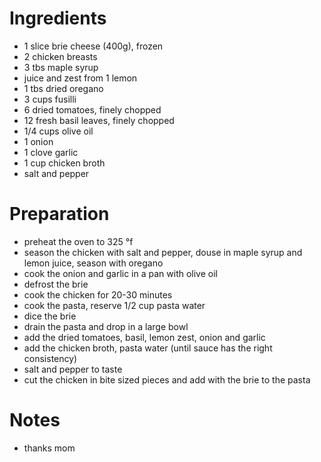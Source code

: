 # Ingredients

- 1 slice brie cheese (400g), frozen
- 2 chicken breasts
- 3 tbs maple syrup
- juice and zest from 1 lemon
- 1 tbs dried oregano
- 3 cups fusilli
- 6 dried tomatoes, finely chopped
- 12 fresh basil leaves, finely chopped
- 1/4 cups olive oil
- 1 onion
- 1 clove garlic
- 1 cup chicken broth
- salt and pepper

# Preparation

- preheat the oven to 325 °f
- season the chicken with salt and pepper, douse in maple syrup
	and lemon juice, season with oregano
- cook the onion and garlic in a pan with olive oil
- defrost the brie
- cook the chicken for 20-30 minutes
- cook the pasta, reserve 1/2 cup pasta water
- dice the brie
- drain the pasta and drop in a large bowl
- add the dried tomatoes, basil, lemon zest, onion and garlic
- add the chicken broth, pasta water (until sauce has the right consistency)
- salt and pepper to taste
- cut the chicken in bite sized pieces and add with the brie to the pasta


# Notes

- thanks mom

